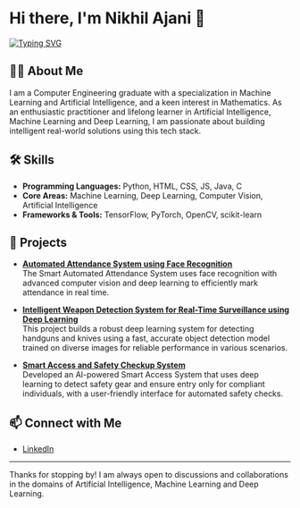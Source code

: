 # Hi there, I'm Nikhil Ajani 👋

[![Typing SVG](https://readme-typing-svg.demolab.com/?lines=ML%2C+DL+and+AI+Enthusiast;Training+Smart+Models;Building+Real+World+Projects;Passionate+about+Computer+Vision;Maths+Explorer;Always+Learning+and+Innovating)](https://git.io/typing-svg)

## 👨‍💻 About Me

I am a Computer Engineering graduate with a specialization in Machine Learning and Artificial Intelligence, and a keen interest in Mathematics. As an enthusiastic practitioner and lifelong learner in Artificial Intelligence, Machine Learning and Deep Learning, I am passionate about building intelligent real-world solutions using this tech stack.

## 🛠️ Skills

- **Programming Languages:** Python, HTML, CSS, JS, Java, C
- **Core Areas:** Machine Learning, Deep Learning, Computer Vision, Artificial Intelligence
- **Frameworks & Tools:** TensorFlow, PyTorch, OpenCV, scikit-learn

## 🚀 Projects

- **[Automated Attendance System using Face Recognition](https://github.com/NikhilAjani/Automated-Attendance-System-using-Face-Recognition)**  
  The Smart Automated Attendance System uses face recognition with advanced computer vision and deep learning to efficiently mark attendance in real time.

- **[Intelligent Weapon Detection System for Real-Time Surveillance using Deep Learning](https://github.com/NikhilAjani/Intelligent-Weapon-Detection-System-for-Real-Time-Surveillance-using-Deep-Learning)**  
  This project builds a robust deep learning system for detecting handguns and knives using a fast, accurate object detection model trained on diverse images for     reliable performance in various scenarios.
  
- **[Smart Access and Safety Checkup System](https://github.com/NikhilAjani/Smart-Access-and-Safety-Checkup-System)**  
  Developed an AI-powered Smart Access System that uses deep learning to detect safety gear and ensure entry only for compliant individuals, with a user-friendly     interface for automated safety checks.

## 📫 Connect with Me

- [LinkedIn](https://www.linkedin.com/in/nikhil-ajani-229740237/)

---

Thanks for stopping by! I am always open to discussions and collaborations in the domains of Artificial Intelligence, Machine Learning and Deep Learning.
